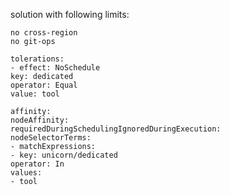 solution with following limits:
```
no cross-region
no git-ops
```

```
tolerations:
- effect: NoSchedule
key: dedicated
operator: Equal
value: tool

affinity:
nodeAffinity:
requiredDuringSchedulingIgnoredDuringExecution:
nodeSelectorTerms:
- matchExpressions:
- key: unicorn/dedicated
operator: In
values:
- tool
```
